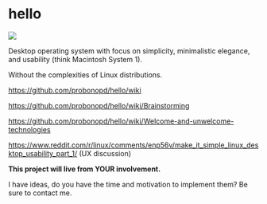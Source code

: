 # hello

![](https://raw.githubusercontent.com/probonopd/hello/master/branding/remix.gif)

Desktop operating system with focus on simplicity, minimalistic elegance, and usability (think Macintosh System 1).

Without the complexities of Linux distributions.

https://github.com/probonopd/hello/wiki

https://github.com/probonopd/hello/wiki/Brainstorming

https://github.com/probonopd/hello/wiki/Welcome-and-unwelcome-technologies

https://www.reddit.com/r/linux/comments/enp56v/make_it_simple_linux_desktop_usability_part_1/ (UX discussion)

__This project will live from YOUR involvement.__

I have ideas, do you have the time and motivation to implement them? Be sure to contact me.
